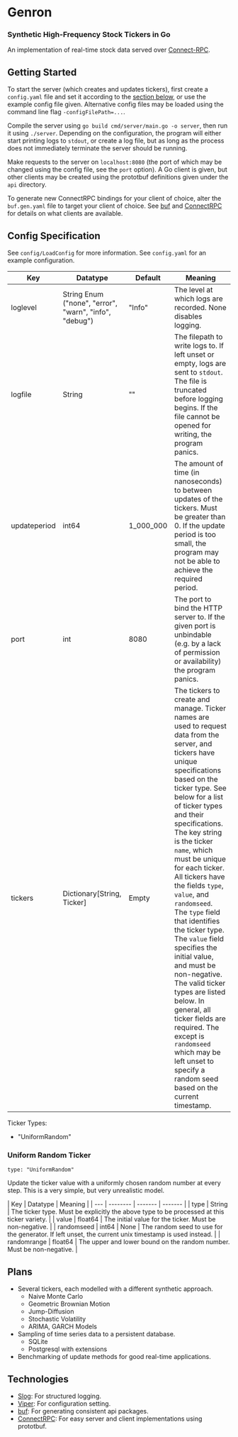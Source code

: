 # Genron
### Synthetic High-Frequency Stock Tickers in Go

An implementation of real-time stock data served over [Connect-RPC](https://connectrpc.com/). 

## Getting Started

To start the server (which creates and updates tickers), first create a `config.yaml` file and set it according to the [section below](#config-specification), or use the example config file given. Alternative config files may be loaded using the command line flag `-configFilePath=...`. 

Compile the server using `go build cmd/server/main.go -o server`, then run it using `./server`. Depending on the configuration, the program will either start printing logs to `stdout`, or create a log file, but as long as the process does not immediately terminate the server should be running.

Make requests to the server on `localhost:8080` (the port of which may be changed using the config file, see the `port` option). A Go client is given, but other clients may be created using the prototbuf definitions given under the `api` directory.

To generate new ConnectRPC bindings for your client of choice, alter the `buf.gen.yaml` file to target your client of choice. See [buf](https://buf.build/) and [ConnectRPC](https://connectrpc.com/) for details on what clients are available.

## Config Specification

See `config/LoadConfig` for more information. See `config.yaml` for an example configuration.

| Key | Datatype | Default | Meaning |
| --- | -------- | ------- | ------- |
| loglevel | String Enum ("none", "error", "warn", "info", "debug") | "Info" | The level at which logs are recorded. None disables logging. |
| logfile | String | "" | The filepath to write logs to. If left unset or empty, logs are sent to `stdout`. The file is truncated before logging begins. If the file cannot be opened for writing, the program panics. |
| updateperiod | int64 | 1_000_000 | The amount of time (in nanoseconds) to between updates of the tickers. Must be greater than 0. If the update period is too small, the program may not be able to achieve the required period. |
| port | int | 8080 | The port to bind the HTTP server to. If the given port is unbindable (e.g. by a lack of permission or availability) the program panics. |
| tickers | Dictionary[String, Ticker] | Empty | The tickers to create and manage. Ticker names are used to request data from the server, and tickers have unique specifications based on the ticker type. See below for a list of ticker types and their specifications. The key string is the ticker `name`, which must be unique for each ticker. All tickers have the fields `type`, `value`, and `randomseed`. The `type` field that identifies the ticker type. The `value` field specifies the initial value, and must be non-negative. The valid ticker types are listed below. In general, all ticker fields are required. The except is `randomseed` which may be left unset to specify a random seed based on the current timestamp. |

Ticker Types:
- "UniformRandom"

### Uniform Random Ticker

`type: "UniformRandom"`

Update the ticker value with a uniformly chosen random number at every step. This is a very simple, but very unrealistic model.

| Key | Datatype | Meaning |
| --- | -------- | ------- | ------- |
| type | String | The ticker type. Must be explicitly the above type to be processed at this ticker variety. |
| value | float64 | The initial value for the ticker. Must be non-negative. |
| randomseed | int64 | None | The random seed to use for the generator. If left unset, the current unix timestamp is used instead. |
| randomrange | float64 | The upper and lower bound on the random number. Must be non-negative. |


## Plans

- Several tickers, each modelled with a different synthetic approach.
    - Naive Monte Carlo
    - Geometric Brownian Motion
    - Jump-Diffusion
    - Stochastic Volatility
    - ARIMA, GARCH Models
- Sampling of time series data to a persistent database.
    - SQLite
    - Postgresql with extensions
- Benchmarking of update methods for good real-time applications.

## Technologies

- [Slog](https://pkg.go.dev/log/slog): For structured logging.
- [Viper](https://github.com/spf13/viper): For configuration setting.
- [buf](https://buf.build/): For generating consistent api packages.
- [ConnectRPC](https://connectrpc.com/): For easy server and client implementations using prototbuf.

